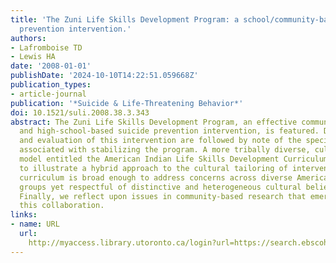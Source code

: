 ```yaml
---
title: 'The Zuni Life Skills Development Program: a school/community-based suicide
  prevention intervention.'
authors:
- Lafromboise TD
- Lewis HA
date: '2008-01-01'
publishDate: '2024-10-10T14:22:51.059668Z'
publication_types:
- article-journal
publication: '*Suicide & Life-Threatening Behavior*'
doi: 10.1521/suli.2008.38.3.343
abstract: The Zuni Life Skills Development Program, an effective community-initiated
  and high-school-based suicide prevention intervention, is featured. Development
  and evaluation of this intervention are followed by note of the specific challenges
  associated with stabilizing the program. A more tribally diverse, culturally-informed
  model entitled the American Indian Life Skills Development Curriculum is then presented
  to illustrate a hybrid approach to the cultural tailoring of interventions. This
  curriculum is broad enough to address concerns across diverse American Indian tribal
  groups yet respectful of distinctive and heterogeneous cultural beliefs and practices.
  Finally, we reflect upon issues in community-based research that emerged during
  this collaboration.
links:
- name: URL
  url: 
    http://myaccess.library.utoronto.ca/login?url=https://search.ebscohost.com/login.aspx?direct=true&db=cin20&AN=105814929&site=ehost-live
---
```

